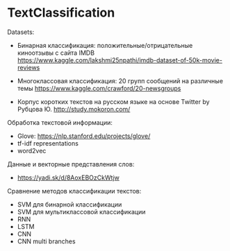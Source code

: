 # TextClassification
Datasets:
* Бинарная классификация: положительные/отрицательные киноотзывы с сайта IMDB 
https://www.kaggle.com/lakshmi25npathi/imdb-dataset-of-50k-movie-reviews

* Многоклассовая классификация: 20 групп сообщений на различные темы
https://www.kaggle.com/crawford/20-newsgroups

* Корпус коротких текстов на русском языке на основе Twitter by Рубцова Ю.
http://study.mokoron.com/

Обработка текстовой информации:
* Glove: https://nlp.stanford.edu/projects/glove/
* tf-idf representations
* word2vec

Данные и векторные представления слов:
* https://yadi.sk/d/8AoxEBOzCkWtjw

Сравнение методов классификации текстов:
* SVM для бинарной классификации 
* SVM для мультиклассовой классификации
* RNN
* LSTM
* CNN
* CNN multi branches
